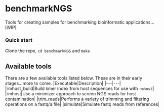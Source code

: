 # benchmarkNGS
Tools for creating samples for benchmarking bioinformatic applications... [WIP]

### Quick start
Clone the repo, `cd benchmarkNGS` and `make`

## Available tools
There are a few available tools listed below. These are in their early stages...more to come.
|Executable|Description|
|---|---|
|rmhost_build|Build kmer index from host sequences for use with `rmhost`|
|rmhost|Use a minimizer approach to screen NGS reads for host contamination|
|trim_reads|Performs a variety of trimming and filtering operations on a fastq/a file|
|simulate|Simulate fastq reads from references|
